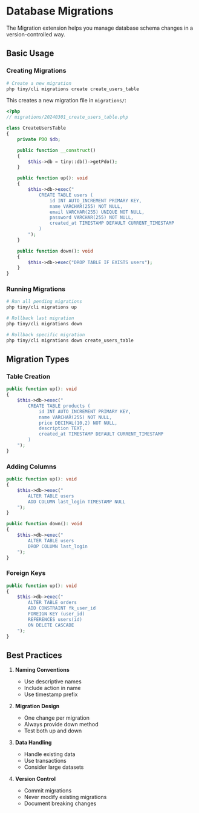 # Database Migrations

The Migration extension helps you manage database schema changes in a version-controlled way.

## Basic Usage

### Creating Migrations

```bash
# Create a new migration
php tiny/cli migrations create create_users_table
```

This creates a new migration file in `migrations/`:

```php
<?php
// migrations/20240301_create_users_table.php

class CreateUsersTable
{
    private PDO $db;

    public function __construct()
    {
        $this->db = tiny::db()->getPdo();
    }

    public function up(): void
    {
        $this->db->exec("
            CREATE TABLE users (
                id INT AUTO_INCREMENT PRIMARY KEY,
                name VARCHAR(255) NOT NULL,
                email VARCHAR(255) UNIQUE NOT NULL,
                password VARCHAR(255) NOT NULL,
                created_at TIMESTAMP DEFAULT CURRENT_TIMESTAMP
            )
        ");
    }

    public function down(): void
    {
        $this->db->exec("DROP TABLE IF EXISTS users");
    }
}
```

### Running Migrations

```bash
# Run all pending migrations
php tiny/cli migrations up

# Rollback last migration
php tiny/cli migrations down

# Rollback specific migration
php tiny/cli migrations down create_users_table
```

## Migration Types

### Table Creation

```php
public function up(): void
{
    $this->db->exec("
        CREATE TABLE products (
            id INT AUTO_INCREMENT PRIMARY KEY,
            name VARCHAR(255) NOT NULL,
            price DECIMAL(10,2) NOT NULL,
            description TEXT,
            created_at TIMESTAMP DEFAULT CURRENT_TIMESTAMP
        )
    ");
}
```

### Adding Columns

```php
public function up(): void
{
    $this->db->exec("
        ALTER TABLE users
        ADD COLUMN last_login TIMESTAMP NULL
    ");
}

public function down(): void
{
    $this->db->exec("
        ALTER TABLE users
        DROP COLUMN last_login
    ");
}
```

### Foreign Keys

```php
public function up(): void
{
    $this->db->exec("
        ALTER TABLE orders
        ADD CONSTRAINT fk_user_id
        FOREIGN KEY (user_id)
        REFERENCES users(id)
        ON DELETE CASCADE
    ");
}
```

## Best Practices

1. **Naming Conventions**
   - Use descriptive names
   - Include action in name
   - Use timestamp prefix

2. **Migration Design**
   - One change per migration
   - Always provide down method
   - Test both up and down

3. **Data Handling**
   - Handle existing data
   - Use transactions
   - Consider large datasets

4. **Version Control**
   - Commit migrations
   - Never modify existing migrations
   - Document breaking changes
